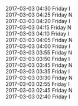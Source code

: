 2017-03-03 04:30 Friday  I  
2017-03-03 04:25 Friday  N  
2017-03-03 04:20 Friday  I  
2017-03-03 04:15 Friday  N  
2017-03-03 04:10 Friday  I  
2017-03-03 04:05 Friday  N  
2017-03-03 04:00 Friday  I  
2017-03-03 03:55 Friday  N  
2017-03-03 03:50 Friday  I  
2017-03-03 03:45 Friday  N  
2017-03-03 03:35 Friday  I  
2017-03-03 03:30 Friday  N  
2017-03-03 02:55 Friday  I  
2017-03-03 02:45 Friday  N  
2017-03-03 02:40 Friday  I  
